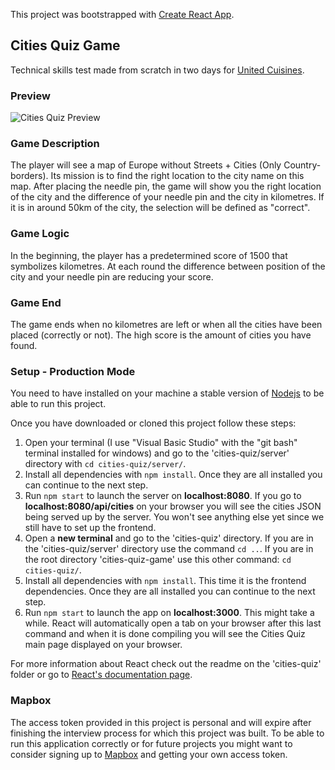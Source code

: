 This project was bootstrapped with [Create React App](https://github.com/facebook/create-react-app).

## Cities Quiz Game

Technical skills test made from scratch in two days for [United Cuisines](https://www.unitedcuisines.com/en/).

### Preview

![Cities Quiz Preview](https://res.cloudinary.com/drdwtcsc4/image/upload/v1595756046/Others/2020-07-26_11-32-16_oqfuav.gif "Cities Quiz Preview")

### Game Description

The player will see a map of Europe without Streets + Cities (Only Country-borders). Its mission is to find the right location to the city name on this map. After placing the needle pin, the game will show you the right location of the city and the difference of your needle pin and the city in kilometres. If it is in around 50km of the city, the selection will be defined as "correct".

### Game Logic

In the beginning, the player has a predetermined score of 1500 that symbolizes kilometres. At each round the difference between position of the city and your needle pin are reducing your score.

### Game End

The game ends when no kilometres are left or when all the cities have been placed (correctly or not).
The high score is the amount of cities you have found.

### Setup - Production Mode

You need to have installed on your machine a stable version of [Nodejs](https://nodejs.org/en/download/) to be able to run this project.

Once you have downloaded or cloned this project follow these steps:

1. Open your terminal (I use "Visual Basic Studio" with the "git bash" terminal installed for windows) and go to the 'cities-quiz/server' directory with `cd cities-quiz/server/`.
2. Install all dependencies with `npm install`. Once they are all installed you can continue to the next step.
3. Run `npm start` to launch the server on **localhost:8080**. If you go to **localhost:8080/api/cities** on your browser you will see the cities JSON being served up by the server. You won't see anything else yet since we still have to set up the frontend.
4. Open a **new terminal** and go to the 'cities-quiz' directory. If you are in the 'cities-quiz/server' directory use the command `cd ..`. If you are in the root directory 'cities-quiz-game' use this other command: `cd cities-quiz/`.
5. Install all dependencies with `npm install`. This time it is the frontend dependencies. Once they are all installed you can continue to the next step.
6. Run `npm start` to launch the app on **localhost:3000**. This might take a while. React will automatically open a tab on your browser after this last command and when it is done compiling you will see the Cities Quiz main page displayed on your browser.

For more information about React check out the readme on the 'cities-quiz' folder or go to [React's documentation page](https://reactjs.org/).

### Mapbox

The access token provided in this project is personal and will expire after finishing the interview process for which this project was built.
To be able to run this application correctly or for future projects you might want to consider signing up to [Mapbox](https://www.mapbox.com/) and getting your own access token.
